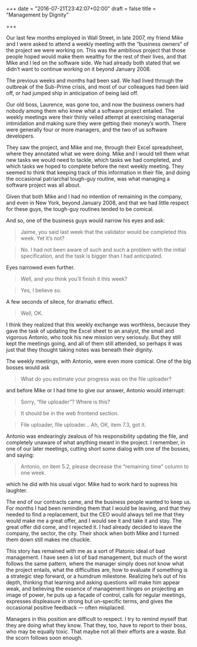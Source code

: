 +++
date = "2016-07-21T23:42:07+02:00"
draft = false
title = "Management by Dignity"

+++

Our last few months employed in Wall Street, in late 2007, my friend Mike and I were asked to attend a weekly meeting with the “business owners” of the project we were working on. This was the ambitious project that those people hoped would make them wealthy for the rest of their lives, and that Mike and I led on the software side. We had already both stated that we didn’t want to continue working on it beyond January 2008.

The previous weeks and months had been sad. We had lived through the outbreak of the Sub-Prime crisis, and most of our colleagues had been laid off, or had jumped ship in anticipation of being laid off.

Our old boss, Laurence, was gone too, and now the business owners had nobody among them who knew what a software project entailed. The weekly meetings were their thinly veiled attempt at exercising managerial intimidation and making sure they were getting their money’s worth. There were generally four or more managers, and the two of us software developers.

They saw the project, and Mike and me, through their Excel spreadsheet, where they annotated what we were doing. Mike and I would tell them what new tasks we would need to tackle, which tasks we had completed, and which tasks we hoped to complete before the next weekly meeting. They seemed to think that keeping track of this information in their file, and doing the occasional patriarchal tough-guy routine, was what managing a software project was all about.

Given that both Mike and I had no intention of remaining in the company, and even in New York, beyond January 2008, and that we had little respect for these guys, the tough-guy routines tended to be comical.

And so, one of the business guys would narrow his eyes and ask:

> Jaime, you said last week that the validator would be completed this week. Yet it’s not?

> No. I had not been aware of such and such a problem with the initial specification, and the task is bigger than I had anticipated.

Eyes narrowed even further.

> Well, and you think you’ll finish it this week?

> Yes, I believe so.

A few seconds of silece, for dramatic effect.

> Well, OK.

I think they realized that this weekly exchange was worthless, because they gave the task of updating the Excel sheet to an analyst, the small and vigorous Antonio, who took his new mission very seriosuly. But they still kept the meetings going, and all of them still attended, so perhaps it was just that they thought taking notes was beneath their dignity.

The weekly meetings, with Antonio, were even more comical. One of the big bosses would ask

> What do you estimate your progress was on the file uploader?

and before Mike or I had time to give our answer, Antonio would interrupt:

> Sorry, “file uploader”? Where is this?

> It should be in the web frontend section.

> File uploader, file uploader… Ah, OK, item 7.3, got it.

Antonio was endearingly zealous of his responsibility updating the file, and completely unaware of what anything meant in the project. I remember, in one of our later meetings, cutting short some dialog with one of the bosses, and saying:

> Antonio, on item 5.2, please decrease the “remaining time” column to one week.

which he did with his usual vigor.
Mike had to work hard to supress his laughter.

The end of our contracts came, and the business people wanted to keep us. For months I had been reminding them that I would be leaving, and that they needed to find a replacement, but the CEO would always tell me that they would make me a great offer, and I would see it and take it and stay. The great offer did come, and I rejected it. I had already decided to leave the company, the sector, the city. Their shock when both Mike and I turned them down still makes me chuckle.

This story has remained with me as a sort of Platonic ideal of bad management. I have seen a lot of bad management, but much of the worst follows the same pattern, where the manager simply does not know what the project entails, what the difficulties are, how to evaluate if something is a strategic step forward, or a humdrum milestone. Realizing he’s out of his depth, thinking that learning and asking questions will make him appear weak, and believing the essence of management hinges on projecting an image of power, he puts up a façade of control, calls for regular meetings, expresses displeasure in strong but un-specific terms, and gives the occasional positive feedback — often misplaced.

Managers in this position are difficult to respect. I try to remind myself that they are doing what they know. That they, too, have to report to their boss, who may be equally toxic. That maybe not all their efforts are a waste. But the scorn follows soon enough.

